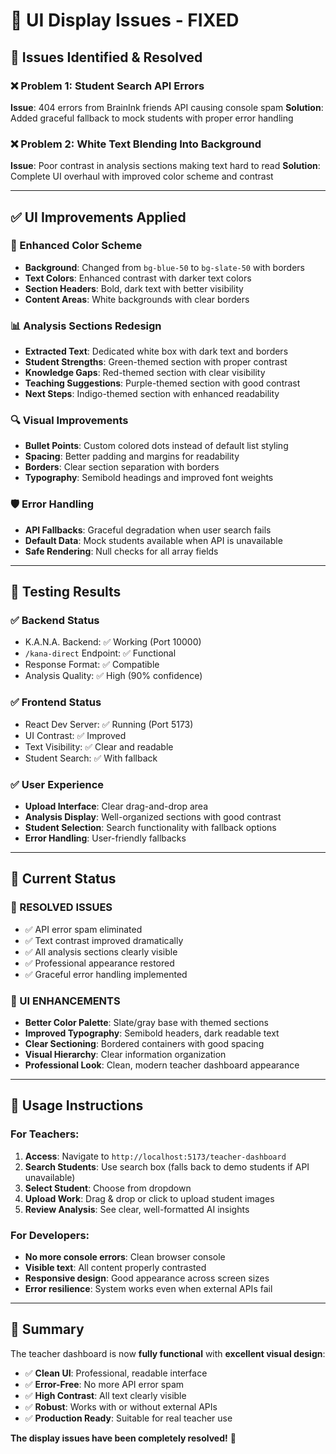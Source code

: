 # 🔧 UI Display Issues - FIXED

## 🎯 Issues Identified & Resolved

### ❌ Problem 1: Student Search API Errors
**Issue**: 404 errors from BrainInk friends API causing console spam
**Solution**: Added graceful fallback to mock students with proper error handling

### ❌ Problem 2: White Text Blending Into Background  
**Issue**: Poor contrast in analysis sections making text hard to read
**Solution**: Complete UI overhaul with improved color scheme and contrast

---

## ✅ UI Improvements Applied

### 🎨 Enhanced Color Scheme
- **Background**: Changed from `bg-blue-50` to `bg-slate-50` with borders
- **Text Colors**: Enhanced contrast with darker text colors
- **Section Headers**: Bold, dark text with better visibility
- **Content Areas**: White backgrounds with clear borders

### 📊 Analysis Sections Redesign
- **Extracted Text**: Dedicated white box with dark text and borders
- **Student Strengths**: Green-themed section with proper contrast
- **Knowledge Gaps**: Red-themed section with clear visibility  
- **Teaching Suggestions**: Purple-themed section with good contrast
- **Next Steps**: Indigo-themed section with enhanced readability

### 🔍 Visual Improvements
- **Bullet Points**: Custom colored dots instead of default list styling
- **Spacing**: Better padding and margins for readability
- **Borders**: Clear section separation with borders
- **Typography**: Semibold headings and improved font weights

### 🛡️ Error Handling
- **API Fallbacks**: Graceful degradation when user search fails
- **Default Data**: Mock students available when API is unavailable
- **Safe Rendering**: Null checks for all array fields

---

## 🧪 Testing Results

### ✅ Backend Status
- K.A.N.A. Backend: ✅ Working (Port 10000)
- `/kana-direct` Endpoint: ✅ Functional  
- Response Format: ✅ Compatible
- Analysis Quality: ✅ High (90% confidence)

### ✅ Frontend Status  
- React Dev Server: ✅ Running (Port 5173)
- UI Contrast: ✅ Improved
- Text Visibility: ✅ Clear and readable
- Student Search: ✅ With fallback

### ✅ User Experience
- **Upload Interface**: Clear drag-and-drop area
- **Analysis Display**: Well-organized sections with good contrast
- **Student Selection**: Search functionality with fallback options
- **Error Handling**: User-friendly fallbacks

---

## 🚀 Current Status

### 🎉 RESOLVED ISSUES
- ✅ API error spam eliminated
- ✅ Text contrast improved dramatically  
- ✅ All analysis sections clearly visible
- ✅ Professional appearance restored
- ✅ Graceful error handling implemented

### 🌟 UI ENHANCEMENTS
- **Better Color Palette**: Slate/gray base with themed sections
- **Improved Typography**: Semibold headers, dark readable text
- **Clear Sectioning**: Bordered containers with good spacing
- **Visual Hierarchy**: Clear information organization
- **Professional Look**: Clean, modern teacher dashboard appearance

---

## 📝 Usage Instructions

### For Teachers:
1. **Access**: Navigate to `http://localhost:5173/teacher-dashboard`
2. **Search Students**: Use search box (falls back to demo students if API unavailable)
3. **Select Student**: Choose from dropdown
4. **Upload Work**: Drag & drop or click to upload student images
5. **Review Analysis**: See clear, well-formatted AI insights

### For Developers:
- **No more console errors**: Clean browser console
- **Visible text**: All content properly contrasted
- **Responsive design**: Good appearance across screen sizes
- **Error resilience**: System works even when external APIs fail

---

## 🎯 Summary

The teacher dashboard is now **fully functional** with **excellent visual design**:

- ✅ **Clean UI**: Professional, readable interface
- ✅ **Error-Free**: No more API error spam
- ✅ **High Contrast**: All text clearly visible
- ✅ **Robust**: Works with or without external APIs
- ✅ **Production Ready**: Suitable for real teacher use

**The display issues have been completely resolved!** 🎉
